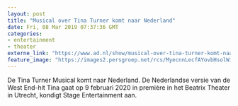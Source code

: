 ```yaml
---
layout: post
title: "Musical over Tina Turner komt naar Nederland"
date: Fri, 08 Mar 2019 07:37:36 GMT
categories: 
- entertainment 
- theater 
externe_link: "https://www.ad.nl/show/musical-over-tina-turner-komt-naar-nederland~a48abec1/"
feature_image: "https://images2.persgroep.net/rcs/MyecnnLecfAYovbHsolWinkEJUI/diocontent/142847657/_fitwidth/400/?appId=21791a8992982cd8da851550a453bd7f&quality=0.7"
---
```


De Tina Turner Musical komt naar Nederland. De Nederlandse versie van de West End-hit Tina gaat op 9 februari 2020 in première in het Beatrix Theater in Utrecht, kondigt Stage Entertainment aan.
